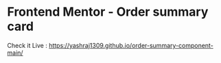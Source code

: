 # Frontend Mentor - Order summary card

Check it Live : https://yashraj1309.github.io/order-summary-component-main/
